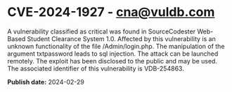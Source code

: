 # CVE-2024-1927 - cna@vuldb.com

A vulnerability classified as critical was found in SourceCodester Web-Based Student Clearance System 1.0. Affected by this vulnerability is an unknown functionality of the file /Admin/login.php. The manipulation of the argument txtpassword leads to sql injection. The attack can be launched remotely. The exploit has been disclosed to the public and may be used. The associated identifier of this vulnerability is VDB-254863.

**Publish date:** 2024-02-29
